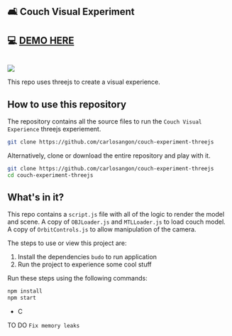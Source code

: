 ## 🛋 Couch Visual Experiment

## 💻 <a href="http://carlos.angon.me/experiments/6/" target="_blank">DEMO HERE</a>
<br/>
<img src="http://carlos.angon.me/experiments/6/img/canape_cover.jpg">

This repo uses threejs to create a visual experience. 

## How to use this repository

The repository contains all the source files to run the `Couch Visual Experience` threejs experiement.


```bash
git clone https://github.com/carlosangon/couch-experiment-threejs
```

Alternatively, clone or download the entire repository and play with it.

```bash
git clone https://github.com/carlosangon/couch-experiment-threejs
cd couch-experiment-threejs
```

## What's in it?

This repo contains a `script.js` file with all of the logic to render the model and scene. A copy of `OBJLoader.js` and `MTLLoader.js` to load couch model. A copy of `OrbitControls.js` to allow manipulation of the camera.

The steps to use or view this project are:

1. Install the dependencies `budo` to run application
2. Run the project to experience some cool stuff

Run these steps using the following commands:

```bash
npm install
npm start
```
- C

TO DO `Fix memory leaks`
